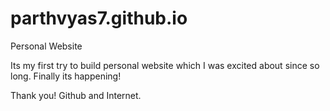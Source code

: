 # parthvyas7.github.io
Personal Website

Its my first try to build personal website which I was excited about since so long.
Finally its happening!

Thank you! Github and Internet.
